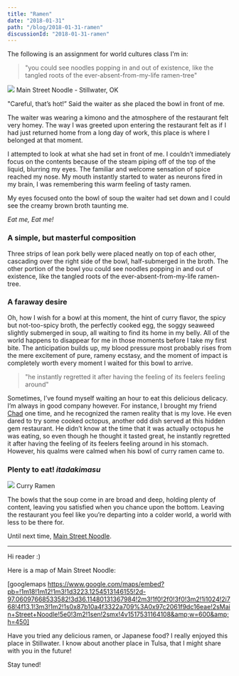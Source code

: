 ```yaml
---
title: "Ramen"
date: "2018-01-31"
path: "/blog/2018-01-31-ramen"
discussionId: "2018-01-31-ramen"
---
```


The following is an assignment for world cultures class I'm in:

> "you could see noodles popping in and out of existence, like the tangled roots of the ever-absent-from-my-life ramen-tree"

![](https://i.stack.imgur.com/G8MCT.png) Main Street Noodle - Stillwater, OK

"Careful, that’s hot!” Said the waiter as she placed the bowl in front of me.

The waiter was wearing a kimono and the atmosphere of the restaurant felt very homey. The way I was greeted upon entering the restaurant felt as if I had just returned home from a long day of work, this place is where I belonged at that moment.

I attempted to look at what she had set in front of me. I couldn’t immediately focus on the contents because of the steam piping off of the top of the liquid, blurring my eyes. The familiar and welcome sensation of spice reached my nose. My mouth instantly started to water as neurons fired in my brain, I was remembering this warm feeling of tasty ramen.

My eyes focused onto the bowl of soup the waiter had set down and I could see the creamy brown broth taunting me.

_Eat me, Eat me!_

### **A simple, but masterful composition**

Three strips of lean pork belly were placed neatly on top of each other, cascading over the right side of the bowl, half-submerged in the broth. The other portion of the bowl you could see noodles popping in and out of existence, like the tangled roots of the ever-absent-from-my-life ramen-tree.

### **A faraway desire**

Oh, how I wish for a bowl at this moment, the hint of curry flavor, the spicy but not-too-spicy broth, the perfectly cooked egg, the soggy seaweed slightly submerged in soup, all waiting to find its home in my belly. All of the world happens to disappear for me in those moments before I take my first bite. The anticipation builds up, my blood pressure most probably rises from the mere excitement of pure, rameny ecstasy, and the moment of impact is completely worth every moment I waited for this bowl to arrive.

> "he instantly regretted it after having the feeling of its feelers feeling around"

Sometimes, I’ve found myself waiting an hour to eat this delicious delicacy. I’m always in good company however. For instance, I brought my friend [Chad](https://twitter.com/Eublar) one time, and he recognized the ramen reality that is my love. He even dared to try some cooked octopus, another odd dish served at this hidden gem restaurant. He didn’t know at the time that it was actually octopus he was eating, so even though he thought it tasted great, he instantly regretted it after having the feeling of its feelers feeling around in his stomach. However, his qualms were calmed when his bowl of curry ramen came to.

### **Plenty to eat! _itadakimasu_**

![](https://s3-media1.fl.yelpcdn.com/bphoto/qMaRW_s-JSGoVLsu9Wz90w/348s.jpg) Curry Ramen

The bowls that the soup come in are broad and deep, holding plenty of content, leaving you satisfied when you chance upon the bottom. Leaving the restaurant you feel like you’re departing into a colder world, a world with less to be there for.

Until next time, [Main Street Noodle](https://www.facebook.com/MainStreetNoodle/).

* * *

Hi reader :)

Here is a map of Main Street Noodle:

[googlemaps https://www.google.com/maps/embed?pb=!1m18!1m12!1m3!1d3223.1254513146155!2d-97.06097668533582!3d36.11480131367984!2m3!1f0!2f0!3f0!3m2!1i1024!2i768!4f13.1!3m3!1m2!1s0x87b10a4f3322a709%3A0x97c2061f9dc16eae!2sMain+Street+Noodle!5e0!3m2!1sen!2smx!4v1517531164108&amp;w=600&amp;h=450]

Have you tried any delicious ramen, or Japanese food? I really enjoyed this place in Stillwater. I know about another place in Tulsa, that I might share with you in the future!

Stay tuned!

<div></div>

<div></div>
